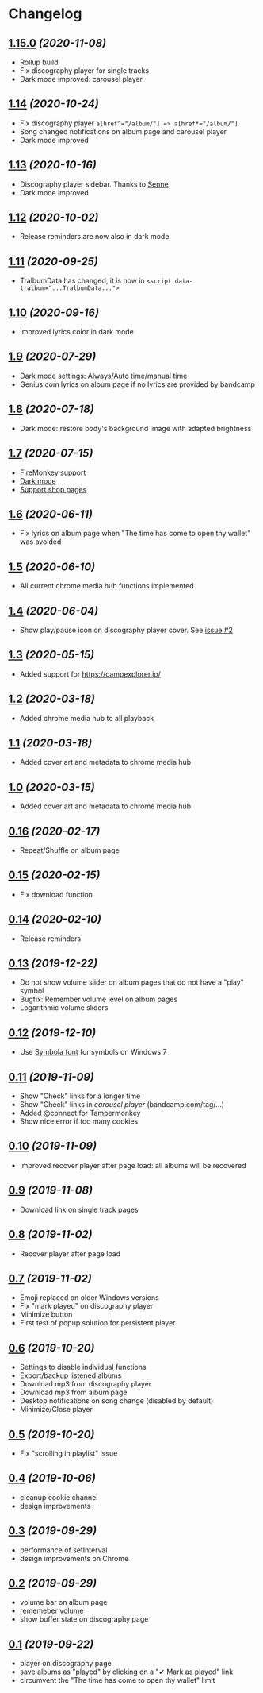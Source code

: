 # Changelog

## [1.15.0](../../tree/v1.15.0) *(2020-11-08)*
*   Rollup build
*   Fix discography player for single tracks
*   Dark mode improved: carousel player
## [1.14](../../tree/v1.14) *(2020-10-24)*
*   Fix discography player `a[href^="/album/"] => a[href*="/album/"]`
*   Song changed notifications on album page and carousel player
*   Dark mode improved
## [1.13](../../tree/v1.13) *(2020-10-16)*
*   Discography player sidebar. Thanks to [Senne](https://greasyfork.org/en/scripts/390404-bandcamp-script-deluxe-edition/discussions/64441)
*   Dark mode improved
## [1.12](../../tree/v1.12) *(2020-10-02)*
*   Release reminders are now also in dark mode
## [1.11](../../tree/v1.11) *(2020-09-25)*
*   TralbumData has changed, it is now in `<script data-tralbum="...TralbumData...">`
## [1.10](../../tree/v1.10) *(2020-09-16)*
*   Improved lyrics color in dark mode
## [1.9](../../tree/v1.9) *(2020-07-29)*
*   Dark mode settings: Always/Auto time/manual time
*   Genius.com lyrics on album page if no lyrics are provided by bandcamp
## [1.8](../../tree/v1.8) *(2020-07-18)*
*   Dark mode: restore body's background image with adapted brightness
## [1.7](../../tree/v1.7) *(2020-07-15)*
*   [FireMonkey support](https://addons.mozilla.org/en-US/firefox/addon/firemonkey/)
*   [Dark mode](https://github.com/cvzi/Bandcamp-script-deluxe-edition/issues/4)
*   [Support shop pages](https://github.com/cvzi/Bandcamp-script-deluxe-edition/issues/3)
## [1.6](../../tree/v1.6) *(2020-06-11)*
*   Fix lyrics on album page when "The time has come to open thy wallet" was avoided
## [1.5](../../tree/v1.5) *(2020-06-10)*
*   All current chrome media hub functions implemented
## [1.4](../../tree/v1.4) *(2020-06-04)*
*   Show play/pause icon on discography player cover. See [issue #2](https://github.com/cvzi/Bandcamp-script-deluxe-edition/issues/2)
## [1.3](../../tree/v1.3) *(2020-05-15)*
*   Added support for https://campexplorer.io/
## [1.2](../../tree/v1.2) *(2020-03-18)*
*   Added chrome media hub to all playback
## [1.1](../../tree/v1.1) *(2020-03-18)*
*   Added cover art and metadata to chrome media hub
## [1.0](../../tree/v1.0) *(2020-03-15)*
*   Added cover art and metadata to chrome media hub
## [0.16](../../tree/v0.16) *(2020-02-17)*
*   Repeat/Shuffle on album page
## [0.15](../../tree/v0.15) *(2020-02-15)*
*   Fix download function
## [0.14](../../tree/v0.14) *(2020-02-10)*
*   Release reminders
## [0.13](../../tree/v0.13) *(2019-12-22)*
*   Do not show volume slider on album pages that do not have a "play" symbol
*   Bugfix: Remember volume level on album pages
*   Logarithmic volume sliders
## [0.12](../../tree/v0.12) *(2019-12-10)*
*   Use [Symbola font](https://fontlibrary.org/en/font/symbola) for symbols on Windows 7
## [0.11](../../tree/v0.11) *(2019-11-09)*
*   Show "Check" links for a longer time
*   Show "Check" links in *carousel player* (bandcamp.com/tag/...)
*   Added @connect for Tampermonkey
*   Show nice error if too many cookies
## [0.10](../../tree/v0.10) *(2019-11-09)*
*   Improved recover player after page load: all albums will be recovered
## [0.9](../../tree/v0.9) *(2019-11-08)*
*   Download link on single track pages
## [0.8](../../tree/v0.8) *(2019-11-02)*
*   Recover player after page load
## [0.7](../../tree/v0.7) *(2019-11-02)*
*   Emoji replaced on older Windows versions
*   Fix "mark played" on discography player
*   Minimize button
*   First test of popup solution for persistent player
## [0.6](../../tree/v0.6) *(2019-10-20)*
*   Settings to disable individual functions
*   Export/backup listened albums
*   Download mp3 from discography player
*   Download mp3 from album page
*   Desktop notifications on song change (disabled by default)
*   Minimize/Close player
## [0.5](../../tree/v0.5) *(2019-10-20)*
*   Fix "scrolling in playlist" issue
## [0.4](../../tree/v0.4) *(2019-10-06)*
*   cleanup cookie channel
*   design improvements
## [0.3](../../tree/v0.3) *(2019-09-29)*
*   performance of setInterval
*   design improvements on Chrome
## [0.2](../../tree/v0.2) *(2019-09-29)*
*   volume bar on album page
*   rememeber volume
*   show buffer state on discography page
## [0.1](../../tree/v0.1) *(2019-09-22)*
*   player on discography page
*   save albums as "played" by clicking on a "✔ Mark as played" link
*   circumvent the "The time has come to open thy wallet" limit
